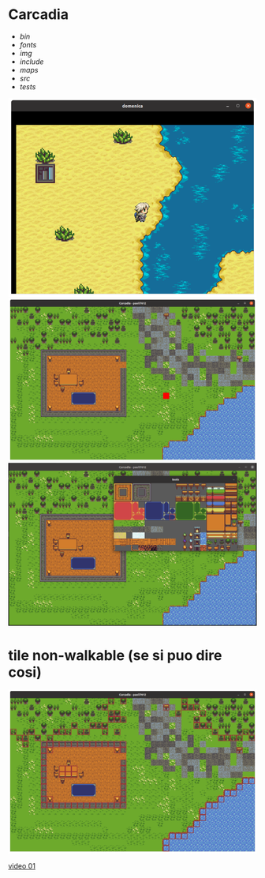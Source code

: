 # Carcadia

- *bin*
- *fonts*
- *img*
- *include*
- *maps*
- *src*
- *tests*

<img src="doc/006.png">

<img src="doc/003.png">
<img src="doc/004.png">

# tile non-walkable (se si puo dire cosi) 

<img src="doc/005.png">

<a href="doc/v01.mkv"> video 01 </a>
